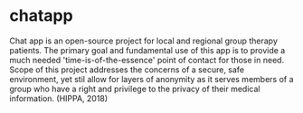 # chatapp

Chat app is an open-source project for local and regional group therapy patients.  The primary goal and fundamental use of this app is to provide a much needed 'time-is-of-the-essence' point of contact for those in need.  Scope of this project addresses the concerns of a secure, safe environment, yet stil allow for layers of anonymity as it serves members of a group who have a right and privilege to the privacy of their medical information. (HIPPA, 2018)
